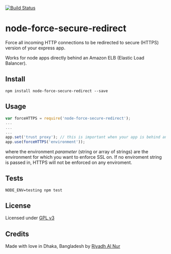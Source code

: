 [![Build Status](https://travis-ci.org/riyadhalnur/node-force-secure-redirect.svg?branch=master)](https://travis-ci.org/riyadhalnur/node-force-secure-redirect)  

# node-force-secure-redirect
Force all incoming HTTP connections to be redirected to secure (HTTPS) version of your express app.  

Works for node apps directly behind an Amazon ELB (Elastic Load Balancer). 

## Install  
`npm install node-force-secure-redirect --save`  

## Usage  
```js  
var forceHTTPS = require('node-force-secure-redirect');  
...  
...
...
app.set('trust proxy'); // this is important when your app is behind an ELB
app.use(forceHTTPS('environment'));  
```  
where the environment *parameter* (string or array of strings) are the environment for which you want to enforce SSL on. If no enviroment string is passed in, HTTPS will not be enforced on any enviroment.

## Tests  
`NODE_ENV=testing npm test`  

## License  
Licensed under [GPL v3](http://www.gnu.org/licenses/gpl-3.0.txt)  

## Credits  
Made with love in Dhaka, Bangladesh by [Riyadh Al Nur](https://twitter.com/riyadhalnur)
